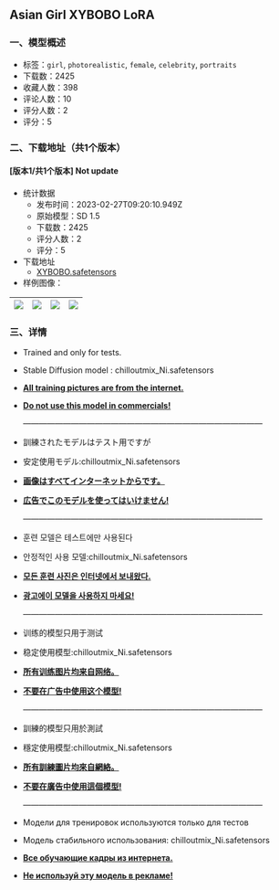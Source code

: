 ## Asian Girl XYBOBO LoRA
### 一、模型概述

- 标签：`girl`, `photorealistic`, `female`, `celebrity`, `portraits`
- 下载数：2425
- 收藏人数：398
- 评论人数：10
- 评分人数：2
- 评分：5

### 二、下载地址（共1个版本）

#### [版本1/共1个版本] Not update

- 统计数据
  - 发布时间：2023-02-27T09:20:10.949Z
  - 原始模型：SD 1.5
  - 下载数：2425
  - 评分人数：2
  - 评分：5
- 下载地址
  - [XYBOBO.safetensors](https://civitai.com/api/download/models/14943)
- 样例图像：

| <img src="https://image.civitai.com/xG1nkqKTMzGDvpLrqFT7WA/e8c2c0fd-d702-41b0-8db3-24245faa8c00/width=450/146517.jpeg" /> | <img src="https://image.civitai.com/xG1nkqKTMzGDvpLrqFT7WA/67004808-61db-44e9-f3a3-8e96f0425900/width=450/146516.jpeg" /> | <img src="https://image.civitai.com/xG1nkqKTMzGDvpLrqFT7WA/009d3ee5-79d0-4834-9961-54ccd244e000/width=450/146502.jpeg" /> | <img src="https://image.civitai.com/xG1nkqKTMzGDvpLrqFT7WA/20864981-7053-4357-2183-2b9397319800/width=450/146515.jpeg" /> |
| ---- | ---- | ---- | ---- |


### 三、详情
<ul><li><p>Trained and only for tests.</p></li><li><p>Stable Diffusion model : chilloutmix_Ni.safetensors</p></li><li><p><strong><u>All training pictures are from the internet.</u></strong></p></li><li><p><strong><u>Do not use this model in commercials!</u></strong></p><p>——————————————————————————————</p></li><li><p>訓練されたモデルはテスト用ですが</p></li><li><p>安定使用モデル:chilloutmix_Ni.safetensors</p></li><li><p><strong><u>画像はすべてインターネットからです。</u></strong></p></li><li><p><strong><u>広告でこのモデルを使ってはいけません!</u></strong></p><p>——————————————————————————————</p></li><li><p>훈련 모델은 테스트에만 사용된다</p></li><li><p>안정적인 사용 모델:chilloutmix_Ni.safetensors</p></li><li><p><strong><u>모든 훈련 사진은 인터넷에서 보내왔다.</u></strong></p></li><li><p><strong><u>광고에이 모델을 사용하지 마세요!</u></strong></p><p>——————————————————————————————</p></li><li><p>训练的模型只用于测试</p></li><li><p>稳定使用模型:chilloutmix_Ni.safetensors</p></li><li><p><strong><u>所有训练图片均来自网络。</u></strong></p></li><li><p><strong><u>不要在广告中使用这个模型!</u></strong></p><p>——————————————————————————————</p></li><li><p>訓練的模型只用於測試</p></li><li><p>穩定使用模型:chilloutmix_Ni.safetensors</p></li><li><p><strong><u>所有訓練圖片均來自網絡。</u></strong></p></li><li><p><strong><u>不要在廣告中使用這個模型!</u></strong></p><p>——————————————————————————————</p></li><li><p>Модели для тренировок используются только для тестов</p></li><li><p>Модель стабильного использования: chilloutmix_Ni.safetensors</p></li><li><p><strong><u>Все обучающие кадры из интернета.</u></strong></p></li><li><p><strong><u>Не используй эту модель в рекламе!</u></strong></p></li></ul>